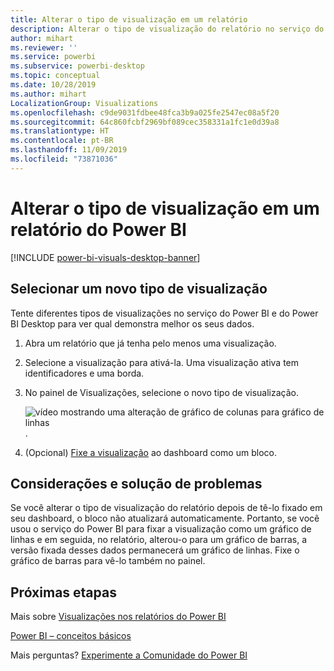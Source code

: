 ```yaml
---
title: Alterar o tipo de visualização em um relatório
description: Alterar o tipo de visualização do relatório no serviço do Power BI e do Power BI Desktop
author: mihart
ms.reviewer: ''
ms.service: powerbi
ms.subservice: powerbi-desktop
ms.topic: conceptual
ms.date: 10/28/2019
ms.author: mihart
LocalizationGroup: Visualizations
ms.openlocfilehash: c9de9031fdbee48fca3b9a025fe2547ec08a5f20
ms.sourcegitcommit: 64c860fcbf2969bf089cec358331a1fc1e0d39a8
ms.translationtype: HT
ms.contentlocale: pt-BR
ms.lasthandoff: 11/09/2019
ms.locfileid: "73871036"
---
```

# <a name="change-the-type-of-visualization-in-a-power-bi-report"></a>Alterar o tipo de visualização em um relatório do Power BI

[!INCLUDE [power-bi-visuals-desktop-banner](../includes/power-bi-visuals-desktop-banner.md)]

## <a name="select-a-new-visualization-type"></a>Selecionar um novo tipo de visualização

Tente diferentes tipos de visualizações no serviço do Power BI e do Power BI Desktop para ver qual demonstra melhor os seus dados. 

1. Abra um relatório que já tenha pelo menos uma visualização.   
2. Selecione a visualização para ativá-la. Uma visualização ativa tem identificadores e uma borda.    
3. No painel de Visualizações, selecione o novo tipo de visualização. 
   
   ![vídeo mostrando uma alteração de gráfico de colunas para gráfico de linhas](media/power-bi-report-change-visualization-type/change-viz/change-viz.gif).
4. (Opcional) [Fixe a visualização](../service-dashboard-pin-tile-from-report.md) ao dashboard como um bloco. 

## <a name="considerations-and-troubleshooting"></a>Considerações e solução de problemas
Se você alterar o tipo de visualização do relatório depois de tê-lo fixado em seu dashboard, o bloco não atualizará automaticamente. Portanto, se você usou o serviço do Power BI para fixar a visualização como um gráfico de linhas e em seguida, no relatório, alterou-o para um gráfico de barras, a versão fixada desses dados permanecerá um gráfico de linhas. Fixe o gráfico de barras para vê-lo também no painel.

## <a name="next-steps"></a>Próximas etapas
Mais sobre [Visualizações nos relatórios do Power BI](power-bi-report-visualizations.md)

[Power BI – conceitos básicos](../consumer/end-user-basic-concepts.md)

Mais perguntas? [Experimente a Comunidade do Power BI](https://community.powerbi.com/)

